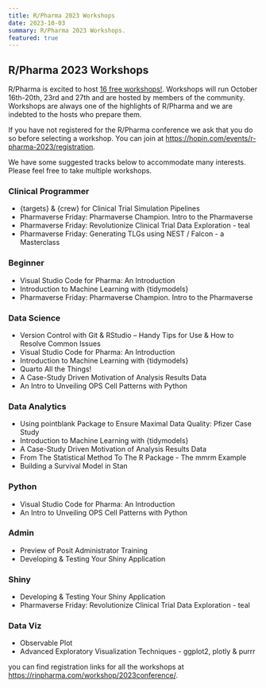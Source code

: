 ```yaml
---
title: R/Pharma 2023 Workshops
date: 2023-10-03
summary: R/Pharma 2023 Workshops.
featured: true
---
```


## R/Pharma 2023 Workshops

R/Pharma is excited to host [16 free workshops!](https://rinpharma.com/workshop/2023conference/).  Workshops will run October 16th-20th, 23rd and 27th and are hosted by members of the community.  Workshops are always one of the highlights of R/Pharma and we are indebted to the hosts who prepare them.

If you have not registered for the R/Pharma conference we ask that you do so before selecting a workshop. You can join at https://hopin.com/events/r-pharma-2023/registration.

We have some suggested tracks below to accommodate many interests.  Please feel free to take multiple workshops.

### Clinical Programmer
-  {targets} & {crew} for Clinical Trial Simulation Pipelines
-  Pharmaverse Friday: Pharmaverse Champion.  Intro to the Pharmaverse
-  Pharmaverse Friday: Revolutionize Clinical Trial Data Exploration - teal
-  Pharmaverse Friday: Generating TLGs using NEST / Falcon - a Masterclass

### Beginner
-  Visual Studio Code for Pharma: An Introduction
-  Introduction to Machine Learning with {tidymodels}
-  Pharmaverse Friday: Pharmaverse Champion.  Intro to the Pharmaverse

### Data Science
-  Version Control with Git & RStudio – Handy Tips for Use & How to Resolve Common Issues
-  Visual Studio Code for Pharma: An Introduction
-  Introduction to Machine Learning with {tidymodels}
-  Quarto All the Things!
-  A Case-Study Driven Motivation of Analysis Results Data
-  An Intro to Unveiling OPS Cell Patterns with Python

### Data Analytics
-  Using pointblank Package to Ensure Maximal Data Quality: Pfizer Case Study
-  Introduction to Machine Learning with {tidymodels}
-  A Case-Study Driven Motivation of Analysis Results Data
-  From The Statistical Method To The R Package - The mmrm Example
-  Building a Survival Model in Stan

### Python
-  Visual Studio Code for Pharma: An Introduction
-  An Intro to Unveiling OPS Cell Patterns with Python

### Admin
-  Preview of Posit Administrator Training
-  Developing & Testing Your Shiny Application

### Shiny
-  Developing & Testing Your Shiny Application
-  Pharmaverse Friday: Revolutionize Clinical Trial Data Exploration - teal

### Data Viz
-  Observable Plot
-  Advanced Exploratory Visualization Techniques - ggplot2, plotly & purrr


you can find registration links for all the workshops at https://rinpharma.com/workshop/2023conference/.

